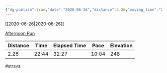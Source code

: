 ```yaml
---
{"dg-publish":true,"date":"2020-06-26","distance":2.26,"moving_time":"22:44","elapsed_time":"32:27","pace":"10:04","total_elevation_gain":248,"url":"https://www.strava.com/activities/3680475433","permalink":"/01-personal/strava/2020-06-26-afternoon-run/","dgPassFrontmatter":true}
---
```



[[2020-06-26\|2020-06-26]]

[Afternoon Run](https://www.strava.com/activities/3680475433)

| Distance | Time  | Elapsed Time | Pace  | Elevation |
| -------- | ----- | ------------ | ----- | --------- |
| 2.26     | 22:44 | 32:27        | 10:04 | 248       |




#strava
